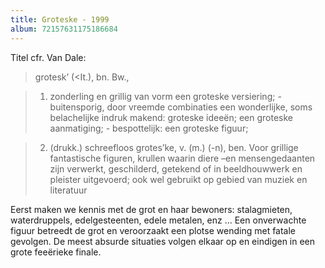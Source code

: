 ```yaml
---
title: Groteske - 1999
album: 72157631175186684
---
```

Titel cfr. Van Dale:

> grotesk’ (<It.), bn. Bw.,

> 1. zonderling en grillig van vorm
> een groteske versiering; - buitensporig, door vreemde combinaties een wonderlijke, soms belachelijke indruk makend: groteske ideeën; een groteske aanmatiging; - bespottelijk: een groteske figuur;

> 2. (drukk.) schreefloos
> grotes’ke, v. (m.) (-n), ben. Voor grillige fantastische figuren, krullen waarin diere –en mensengedaanten zijn verwerkt, geschilderd, getekend of in beeldhouwwerk en pleister uitgevoerd; ook wel gebruikt op gebied van muziek en literatuur

Eerst maken we kennis met de grot en haar bewoners: stalagmieten, waterdruppels, edelgesteenten, edele metalen, enz ... Een onverwachte figuur betreedt de grot en veroorzaakt een plotse wending met fatale gevolgen. De meest absurde situaties volgen elkaar op en eindigen in een grote feeërieke finale.
